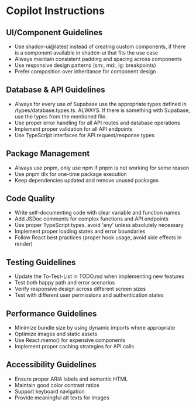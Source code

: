 # Copilot Instructions

## UI/Component Guidelines

- Use shadcn-ui@latest instead of creating custom components, if there is a component available in shadcn-ui that fits the use case
- Always maintain consistent padding and spacing across components
- Use responsive design patterns (sm:, md:, lg: breakpoints)
- Prefer composition over inheritance for component design

## Database & API Guidelines

- Always for every use of Supabase use the appropriate types defined in /types/database.types.ts. ALWAYS. If there is something with Supabase, use the types from the mentioned file.
- Use proper error handling for all API routes and database operations
- Implement proper validation for all API endpoints
- Use TypeScript interfaces for API request/response types

## Package Management

- Always use pnpm, only use npm if pnpm is not working for some reason
- Use pnpm dlx for one-time package execution
- Keep dependencies updated and remove unused packages

## Code Quality

- Write self-documenting code with clear variable and function names
- Add JSDoc comments for complex functions and API endpoints
- Use proper TypeScript types, avoid 'any' unless absolutely necessary
- Implement proper loading states and error boundaries
- Follow React best practices (proper hook usage, avoid side effects in render)

## Testing Guidelines

- Update the To-Test-List in TODO.md when implementing new features
- Test both happy path and error scenarios
- Verify responsive design across different screen sizes
- Test with different user permissions and authentication states

## Performance Guidelines

- Minimize bundle size by using dynamic imports where appropriate
- Optimize images and static assets
- Use React.memo() for expensive components
- Implement proper caching strategies for API calls

## Accessibility Guidelines

- Ensure proper ARIA labels and semantic HTML
- Maintain good color contrast ratios
- Support keyboard navigation
- Provide meaningful alt texts for images
